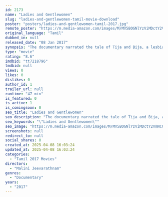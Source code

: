 ```yaml
---
id: 2173
name: "Ladies and Gentlewomen"
slug: "ladies-and-gentlewomen-tamil-movie-download"
poster: "posters/ladies-and-gentlewomen-tamil-2017.jpg"
remote_poster: "https://m.media-amazon.com/images/M/MV5BOGNlYzViMDctY2VmNC00MjI1LTk0NmQtNGQ0OTVjODI4YzYzXkEyXkFqcGdeQXVyMzQ1NjAyMTA@._V1_SX300.jpg"
original_language: "Tamil"
dubbed_in: null
released_date: "08 Jan 2017"
synopsis: "The documentary narrated the tale of Tija and Bija, a lesbian couple, believed to be from Rajasthan and also about a Tamil folktale that features the lovers Pappathi and Karupaayi . Apart from these stories, the film also had a so..."
type: "movie"
rating: "8.6"
imdbid: "tt7218796"
tmdbid: null
views: 0
likes: 0
dislikes: 0
author_id: 1
trailer_url: null
runtime: "47 min"
is_featured: 0
is_active: 1
is_comingsoon: 0
seo_title: "Ladies and Gentlewomen"
seo_description: "The documentary narrated the tale of Tija and Bija, a lesbian couple, believed to be from Rajasthan and also about a Tamil folktale that features the lovers Pappathi and Karupaayi . Apart from these stories, the film also had a so..."
seo_keywords: "\"Ladies and Gentlewomen\""
seo_image: "https://m.media-amazon.com/images/M/MV5BOGNlYzViMDctY2VmNC00MjI1LTk0NmQtNGQ0OTVjODI4YzYzXkEyXkFqcGdeQXVyMzQ1NjAyMTA@._V1_SX300.jpg"
screenshots: null
redirect_to: null
social_shares: 0
created_at: 2025-04-08 16:03:24
updated_at: 2025-04-08 16:03:24
categories:
  - "Tamil 2017 Movies"
directors:
  - "Malini Jeevarathnam"
genres:
  - "Documentary"
years:
  - "2017"
---
```

